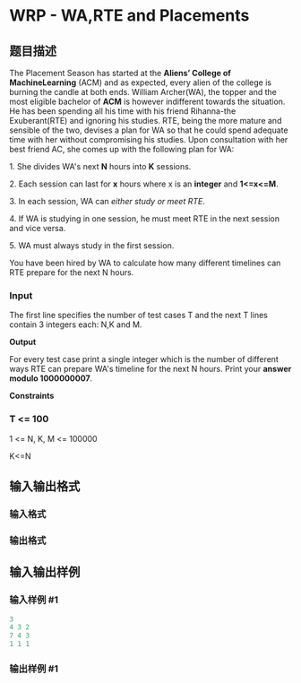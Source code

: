 # WRP - WA,RTE and Placements

## 题目描述

The Placement Season has started at the **Aliens’ College of MachineLearning** (ACM) and as expected, every alien of the college is burning the candle at both ends. William Archer(WA), the topper and the most eligible bachelor of **ACM** is however indifferent towards the situation. He has been spending all his time with his friend Rihanna-the Exuberant(RTE) and ignoring his studies. RTE, being the more mature and sensible of the two, devises a plan for WA so that he could spend adequate time with her without compromising his studies. Upon consultation with her best friend AC, she comes up with the following plan for WA:

1\. She divides WA's next **N** hours into **K** sessions.

2\. Each session can last for **x** hours where x is an **integer** and **1<=x<=M**.

3\. In each session, WA can _either study or meet RTE_.

4\. If WA is studying in one session, he must meet RTE in the next session and vice versa.

5\. WA must always study in the first session.

You have been hired by WA to calculate how many different timelines can RTE prepare for the next N hours.

### Input

The first line specifies the number of test cases T and the next T lines contain 3 integers each: N,K and M.

**Output**

For every test case print a single integer which is the number of different ways RTE can prepare WA's timeline for the next N hours. Print your **answer modulo 1000000007**.

**Constraints**

### T <= 100

1 <= N, K, M <= 100000

K<=N

## 输入输出格式

### 输入格式

### 输出格式

## 输入输出样例

### 输入样例 #1

```cpp
3
4 3 2
7 4 3
1 1 1
```


### 输出样例 #1

```cpp

```
